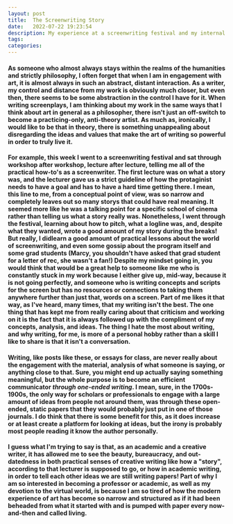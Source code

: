 ```yaml
---
layout: post
title:  The Screenwriting Story
date:   2022-07-22 19:23:54
description: My experience at a screenwriting festival and my internal conversation it inspired.  
tags: 
categories: 
---
```

<h4>As someone who almost always stays within the realms of the humanities and strictly philosophy, I often forget that when I am in engagement with art, it is almost always in such an abstract, distant interaction. As a writer, my control and distance from my work is obviously much closer, but even then, there seems to be some abstraction in the control I have for it. When writing screenplays, I am thinking about my work in the same ways that I think about art in general as a philosopher, there isn't just an off-switch to become a practicing-only, anti-theory artist. As much as, ironically, I would like to be that in theory, there is something unappealing about disregarding the ideas and values that make the art of writing so powerful in order to truly live it.
  <br>
  <h4>For example, this week I went to a screenwriting festival and sat through workshop after workshop, lecture after lecture, telling me all of the practical how-to's as a screenwriter. The first lecture was on what a story was, and the lecturer gave us a strict guideline of how the protaginist needs to have a goal and has to have a hard time getting there. I mean, this line to me, from a conceptual point of view, was so narrow and completely leaves out so many storys that could have real meaning. It seemed more like he was a talking point for a specific school of cinema rather than telling us what a story really was. Nonetheless, I went through the festival, learning about how to pitch, what a logline was, and, despite what they wanted, wrote a good amount of my story during the breaks! But really, I didlearn a good amount of practical lessons about the world of screenwriting, and even some gossip about the program itself and some grad students (Marcy, you shouldn't have asked that grad student for a letter of rec, she wasn't a fan!) Despite my mindset going in, you would think that would be a great help to someone like me who is constantly stuck in my work because I either give up, mid-way, because it is not going perfectly, and someone who is writing concepts and scripts for the screen but has no resources or connections to taking them anywhere further than just that, words on a screen. Part of me likes it that way, as I've heard, many times, that my writing isn't the best. The one thing that has kept me from really caring about that criticism and working on it is the fact that it is always followed up with the compliment of my concepts, analysis, and ideas. The thing I hate the most about writing, and why writing, for me, is more of a personal hobby rather than a skill I like to share is that it isn't a conversation.
  <br>
  <h4>Writing, like posts like these, or essays for class, are never really about the engagement with the material, analysis of what someone is saying, or anything close to that. Sure, you might end up actually saying something meaningful, but the whole purpose is to become an efficient communicator <i>through one-ended writing</i>. I mean, sure, in the 1700s-1900s, the only way for scholars or professionals to engage with a large amount of ideas from people not around them, was through these open-ended, static papers that they would probably just put in one of those journals. I do think that there is some benefit for this, as it does increase or at least create a platform for looking at ideas, but the irony is probably most people reading it know the author personally. 
    <br>
    <h4>I guess what I'm trying to say is that, as an academic and a creative writer, it has allowed me to see the beauty, bureaucracy, and out-datedness in both practical senses of creative writing like how a "story", according to that lecturer is supposed to go, or how in academic writing, in order to tell each other ideas we are still writing papers! Part of why I am so interested in becoming a professor or academic, as well as my devotion to the virtual world, is because I am so tired of how the modern experience of art has become so narrow and structured as if it had been beheaded from what it started with and is pumped with paper every now-and-then and called living.

